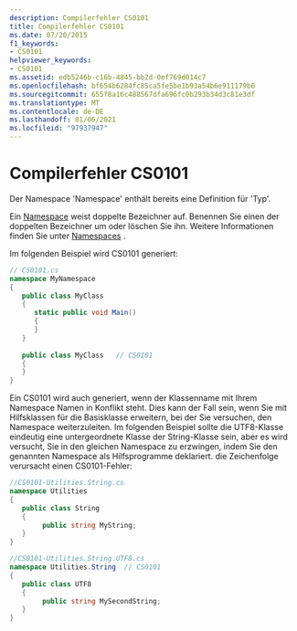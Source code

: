 ```yaml
---
description: Compilerfehler CS0101
title: Compilerfehler CS0101
ms.date: 07/20/2015
f1_keywords:
- CS0101
helpviewer_keywords:
- CS0101
ms.assetid: edb5246b-c16b-4845-bb2d-0ef769d014c7
ms.openlocfilehash: bf654b6284fc85ca5fe5be1b93a54b6e911179b6
ms.sourcegitcommit: 655f8a16c488567dfa696fc0b293b34d3c81e3df
ms.translationtype: MT
ms.contentlocale: de-DE
ms.lasthandoff: 01/06/2021
ms.locfileid: "97937947"
---
```

# <a name="compiler-error-cs0101"></a>Compilerfehler CS0101

Der Namespace 'Namespace' enthält bereits eine Definition für 'Typ'.  
  
 Ein [Namespace](../language-reference/keywords/namespace.md) weist doppelte Bezeichner auf. Benennen Sie einen der doppelten Bezeichner um oder löschen Sie ihn. Weitere Informationen finden Sie unter [Namespaces](../programming-guide/namespaces/index.md) .  
  
 Im folgenden Beispiel wird CS0101 generiert:  
  
```csharp  
// CS0101.cs  
namespace MyNamespace  
{  
   public class MyClass  
   {  
      static public void Main()  
      {  
      }  
   }  
  
   public class MyClass   // CS0101  
   {  
   }  
}  
```

Ein CS0101 wird auch generiert, wenn der Klassenname mit Ihrem Namespace Namen in Konflikt steht.  Dies kann der Fall sein, wenn Sie mit Hilfsklassen für die Basisklasse erweitern, bei der Sie versuchen, den Namespace weiterzuleiten.  Im folgenden Beispiel sollte die UTF8-Klasse eindeutig eine untergeordnete Klasse der String-Klasse sein, aber es wird versucht, Sie in den gleichen Namespace zu erzwingen, indem Sie den genannten Namespace als Hilfsprogramme deklariert. die Zeichenfolge verursacht einen CS0101-Fehler:

```csharp
//CS0101-Utilities.String.cs
namespace Utilities
{  
   public class String
   {  
        public string MyString;
   }  
}

//CS0101-Utilities.String.UTF8.cs
namespace Utilities.String  // CS0101  
{  
   public class UTF8
   {  
        public string MySecondString;
   }  
}  
```
